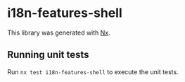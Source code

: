 # i18n-features-shell

This library was generated with [Nx](https://nx.dev).

## Running unit tests

Run `nx test i18n-features-shell` to execute the unit tests.
